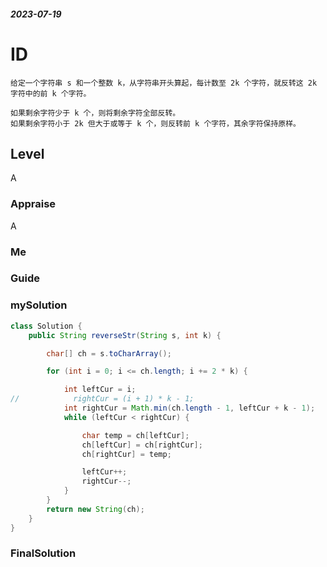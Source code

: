##### 2023-07-19
# ID
```
给定一个字符串 s 和一个整数 k，从字符串开头算起，每计数至 2k 个字符，就反转这 2k 字符中的前 k 个字符。

如果剩余字符少于 k 个，则将剩余字符全部反转。
如果剩余字符小于 2k 但大于或等于 k 个，则反转前 k 个字符，其余字符保持原样。
```
## Level
A
### Appraise
A
### Me



### Guide


### mySolution
```java
class Solution {
    public String reverseStr(String s, int k) {

        char[] ch = s.toCharArray();

        for (int i = 0; i <= ch.length; i += 2 * k) {

            int leftCur = i;
//            rightCur = (i + 1) * k - 1;
            int rightCur = Math.min(ch.length - 1, leftCur + k - 1);
            while (leftCur < rightCur) {

                char temp = ch[leftCur];
                ch[leftCur] = ch[rightCur];
                ch[rightCur] = temp;

                leftCur++;
                rightCur--;
            }
        }
        return new String(ch);
    }
}
```
### FinalSolution
```java

```
